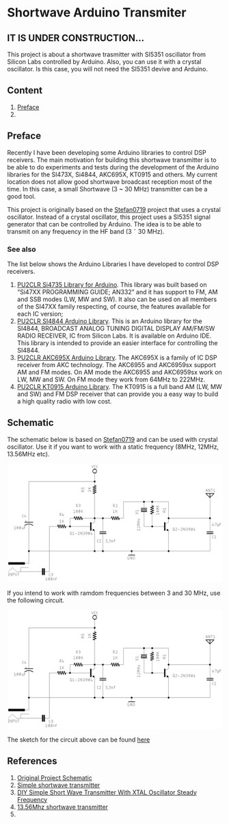 # Shortwave Arduino Transmiter

## IT IS UNDER CONSTRUCTION...

This project is about a shortwave trasmitter with SI5351 oscillator from Silicon Labs controlled by Arduino. Also, you can use it with a crystal oscillator. Is this case, you will not need the SI5351 devive and Arduino. 



## Content

1. [Preface]()
2. []()



## Preface 

Recently I have been developing some Arduino libraries to control DSP receivers. The main motivation for building this shortwave transmitter is to be able to do experiments and tests during the development of the Arduino libraries for the SI473X, Si4844, AKC695X, KT0915 and others. My current location does not allow good shortwave broadcast reception most of the time. In this case, a small Shortwave (3 ~ 30 MHz) transmitter can be a good tool.   

This project is originally based  on the [Stefan0719](https://youtu.be/7fe_GlJI5WI) project that uses a crystal oscillator. Instead of a crystal oscillator, this project uses a SI5351 signal generator that can be controlled by Arduino. The idea is to be able to transmit on any frequency in the HF band (3 ˜ 30 MHz).




### See also

The list below shows the Arduino Libraries I have developed to control DSP receivers.  

1. [PU2CLR Si4735 Library for Arduino](https://pu2clr.github.io/SI4735/). This library was built based on “Si47XX PROGRAMMING GUIDE; AN332” and it has support to FM, AM and SSB modes (LW, MW and SW). It also can be used on all members of the SI47XX family respecting, of course, the features available for each IC version;
2. [PU2CLR SI4844 Arduino Library](https://github.com/pu2clr/SI4844). This is an Arduino library for the SI4844, BROADCAST ANALOG TUNING DIGITAL DISPLAY AM/FM/SW RADIO RECEIVER,  IC from Silicon Labs.  It is available on Arduino IDE. This library is intended to provide an easier interface for controlling the SI4844.
3. [PU2CLR AKC695X Arduino Library](https://pu2clr.github.io/AKC695X/). The AKC695X is a family of IC DSP receiver from AKC technology. The AKC6955 and AKC6959sx support AM and FM modes. On AM mode the AKC6955 and AKC6959sx work on LW, MW and SW. On FM mode they work from 64MHz to 222MHz.
4. [PU2CLR KT0915 Arduino Library](https://pu2clr.github.io/KT0915/). The KT0915 is a full band AM (LW, MW and SW) and FM DSP receiver that can provide you a easy way to build a high quality radio with low cost.


## Schematic 

The schematic below is based on [Stefan0719](https://youtu.be/7fe_GlJI5WI) and can be used with crystal oscillator. Use it if you want to work with a static frequency (8MHz, 12MHz, 13.56MHz etc).

![Crystal Sortwave transmitter - Basic Schematic](extras/images/schematic_transmitter_crystal.png)


If you intend to work with ramdom frequencies between 3 and 30 MHz, use the following circuit.


![SI5351 Sortwave transmitter - Basic Schematic](extras/images/schematic_transmitter_crystal.png)


The sketch for the circuit above can be found [here](source)


## References

1. [Original Project Schematic](https://drive.google.com/file/d/1N3GuQzIK2YmYvO7QV10ZkjJ2dLMs-szc/view)
2. [Simple shortwave transmitter](https://youtu.be/7fe_GlJI5WI)
3. [DIY Simple Short Wave Transmitter With XTAL Oscillator Steady Frequency](https://youtu.be/4UGzL5FCcMM)
4. [13.56Mhz shortwave transmitter](https://youtu.be/VYizasHR564)
5. 